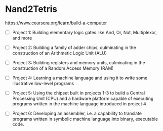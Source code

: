 # Nand2Tetris
https://www.coursera.org/learn/build-a-computer

- [ ] Project 1: Building elementary logic gates like And, Or, Not, Multiplexor, and more
    
- [ ] Project 2: Building a family of adder chips, culminating in the construction of an Arithmetic Logic Unit (ALU)
    
- [ ] Project 3: Building registers and memory units, culminating in the construction of a Random Access Memory (RAM)
    
- [ ] Project 4: Learning a machine language and using it to write some illustrative low-level programs
    
- [ ] Project 5: Using the chipset built in projects 1-3 to build a Central Processing Unit (CPU) and a hardware platform capable of executing programs written in the machine language introduced in project 4
    
- [ ] Project 6: Developing an assembler, i.e. a capability to translate programs written in symbolic machine language into binary, executable code.
